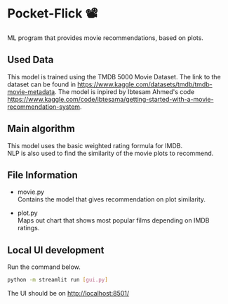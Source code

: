 # Pocket-Flick 📽️

ML program that provides movie recommendations, based on plots.

## Used Data

This model is trained using the TMDB 5000 Movie Dataset.
The link to the dataset can be found in <https://www.kaggle.com/datasets/tmdb/tmdb-movie-metadata>. The model is inpired by Ibtesam Ahmed's code <https://www.kaggle.com/code/ibtesama/getting-started-with-a-movie-recommendation-system>.

## Main algorithm

This model uses the basic weighted rating formula for IMDB.  
NLP is also used to find the similarity of the movie plots to recommend.

## File Information

- movie.py  
Contains the model that gives recommendation on plot similarity.

- plot.py  
Maps out chart that shows most popular films depending on IMDB ratings.

## Local UI development

Run the command below.

```sh
python -m streamlit run [gui.py]
```

The UI should be on <http://localhost:8501/>
